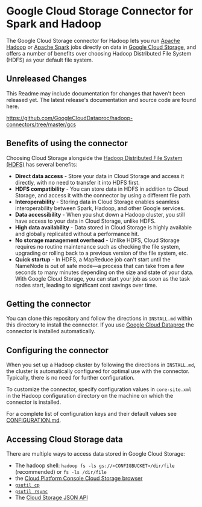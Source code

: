 # Google Cloud Storage Connector for Spark and Hadoop

The Google Cloud Storage connector for Hadoop lets you run
[Apache Hadoop](http://hadoop.apache.org) or
[Apache Spark](http://spark.apache.org) jobs directly on data in
[Google Cloud Storage](https://cloud.google.com/storage), and offers a number of
benefits over choosing Hadoop Distributed File System (HDFS) as your default
file system.

## Unreleased Changes

This Readme may include documentation for changes that haven't been released yet.  The latest release's documentation and source code are found here.

https://github.com/GoogleCloudDataproc/hadoop-connectors/tree/master/gcs

## Benefits of using the connector

Choosing Cloud Storage alongside the
[Hadoop Distributed File System (HDFS)](https://hadoop.apache.org/docs/stable/hadoop-project-dist/hadoop-hdfs/HdfsUserGuide.html)
has several benefits:

*   **Direct data access** - Store your data in Cloud Storage and access it
    directly, with no need to transfer it into HDFS first.
*   **HDFS compatibility** - You can store data in HDFS in addition to Cloud
    Storage, and access it with the connector by using a different file path.
*   **Interoperability** - Storing data in Cloud Storage enables seamless
    interoperability between Spark, Hadoop, and other Google services.
*   **Data accessibility** - When you shut down a Hadoop cluster, you still have
    access to your data in Cloud Storage, unlike HDFS.
*   **High data availability** - Data stored in Cloud Storage is highly
    available and globally replicated without a performance hit.
*   **No storage management overhead** - Unlike HDFS, Cloud Storage requires no
    routine maintenance such as checking the file system, upgrading or rolling
    back to a previous version of the file system, etc.
*   **Quick startup** - In HDFS, a MapReduce job can't start until the NameNode
    is out of safe mode—a process that can take from a few seconds to many
    minutes depending on the size and state of your data. With Google Cloud
    Storage, you can start your job as soon as the task nodes start, leading to
    significant cost savings over time.

## Getting the connector

You can clone this repository and follow the directions in `INSTALL.md` within
this directory to install the connector. If you use
[Google Cloud Dataproc](https://cloud.google.com/dataproc) the connector is
installed automatically.

## Configuring the connector

When you set up a Hadoop cluster by following the directions in `INSTALL.md`,
the cluster is automatically configured for optimal use with the connector.
Typically, there is no need for further configuration.

To customize the connector, specify configuration values in `core-site.xml` in
the Hadoop configuration directory on the machine on which the connector is
installed.

For a complete list of configuration keys and their default values see
[CONFIGURATION.md](/gcs/CONFIGURATION.md).

## Accessing Cloud Storage data

There are multiple ways to access data stored in Google Cloud Storage:

*   The hadoop shell: `hadoop fs -ls gs://<CONFIGBUCKET>/dir/file` (recommended)
    or `fs -ls /dir/file`
*   the
    [Cloud Platform Console Cloud Storage browser](https://cloud.google.com/storage/docs/gettingstarted-console)
*   [`gsutil cp`](https://cloud.google.com/storage/docs/gsutil/commands/cp)
*   [`gsutil rsync`](https://cloud.google.com/storage/docs/gsutil/commands/rsync)
*   The
    [Cloud Storage JSON API](https://cloud.google.com/storage/docs/json_api/v1/)
